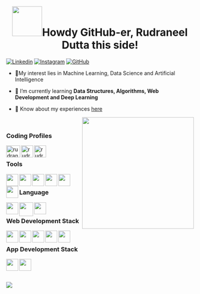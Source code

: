 
<h1 align="center"> <img src="https://i.pinimg.com/originals/8a/a4/59/8aa4595fb24b6ed585dddac4622b2445.gif" width="80">Howdy GitHub-er, Rudraneel Dutta this side!</h1>

<!-- <p align="center">
<img src="https://media.giphy.com/media/27c7Jo2GU5tpCEQT0y/giphy.gif" width="300"> -->

[![Linkedin](https://img.shields.io/badge/-LinkedIn-blue?style=flat-square&logo=Linkedin&logoColor=white&link=https://www.linkedin.com/in/rudraneel-dutta/)](https://www.linkedin.com/in/rudraneel-dutta/)
[![Instagram](https://img.shields.io/badge/-Instagram-red?style=flat-square&logo=Instagram&logoColor=white&link=https://www.instagram.com/rudraneel_dutta/)](https://www.instagram.com/rudraneel_dutta/)
[![GitHub](https://img.shields.io/badge/-Github-%23100000.svg?&style=flat-square&logo=github&logoColor=white&link=https://www.github.com/rudraneel18/)](https://www.github.com/rudraneel18/)


<!-- - 🔭 I’m currently working on [CodeMistic](https://codemistic.in) -->
- 🎈My interest lies in Machine Learning, Data Science and Artificial Intelligence

- 🌱 I’m currently learning **Data Structures, Algorithms, Web Development and Deep Learning**

- 📄 Know about my experiences [here](https://portfolio.rudraneeldutta.dev)


<img src="https://thumbs.gfycat.com/EvilNextDevilfish-size_restricted.gif" align="right" width="300">


<br/>

### Coding Profiles

<a href="https://www.codechef.com/users/rudraneeldutta" target="blank"><img align="left" src="https://img.icons8.com/fluency/240/000000/codechef.png" alt="rudraneeldutta" height="32" width="37" /></a>

<a href="https://www.hackerrank.com/rishi18neel" target="blank"><img align="left" src="https://img.icons8.com/external-tal-revivo-color-tal-revivo/96/000000/external-hackerrank-is-a-technology-company-that-focuses-on-competitive-programming-logo-color-tal-revivo.png" alt="rudraneeldutta" height="32" width="32" /></a>

<a href="https://leetcode.com/rishi18neel/" target="blank"><img align="left" src="https://img.icons8.com/external-tal-revivo-shadow-tal-revivo/96/000000/external-level-up-your-coding-skills-and-quickly-land-a-job-logo-shadow-tal-revivo.png" alt="rudraneeldutta" height="32" width="32" /></a>

<br/>


### Tools
<a href ="https://github.com/rudraneel18">
<img align="left" height="32" width="32" src="https://img.icons8.com/color/144/000000/visual-studio-code-2019.png" />
<!-- <img align="left" height="32" width="32" src="https://cdn.jsdelivr.net/npm/simple-icons@v3/icons/androidstudio.svg" /> -->
<!-- <img align="left" height="32" width="32" src="https://cdn.jsdelivr.net/npm/simple-icons@v3/icons/firefox.svg" /> -->
<!-- <img align="left" height="32" width="32" src="https://cdn.jsdelivr.net/npm/simple-icons@v3/icons/linux.svg" /> -->
<img align="left" height="32" width="32" src="https://img.icons8.com/color/48/000000/heroku.png" />
<img align="left" height="32" width="32" src="https://img.icons8.com/officexs/160/000000/java-eclipse.png"  />
<img align="left" height="32" width="32" src="https://img.icons8.com/stickers/100/000000/github.png" />
<img align="left" height="32" width="32" src="https://img.icons8.com/color/344/tensorflow.png" />
<img align="left" height="32" width="32" src="https://img.icons8.com/external-flaticons-lineal-color-flat-icons/2x/external-sql-computer-programming-flaticons-lineal-color-flat-icons.png" />
 </a>
<br/>


### Language
<a href ="https://github.com/rudraneel18">
<!-- <img align="left" height="32" width="32" src="https://cdn.jsdelivr.net/npm/simple-icons@v3/icons/c.svg" /> -->
<img align="left" height="32" width="32" src="https://img.icons8.com/color/144/000000/c-plus-plus-logo.png" />
<!-- <img align="left" height="32" width="32" src="https://cdn.jsdelivr.net/npm/simple-icons@v3/icons/javascript.svg" /> -->
<!-- <img align="left" height="32" width="32" src="https://cdn.jsdelivr.net/npm/simple-icons@v3/icons/python.svg" /> -->
<img align="left" height="37" width="37" src="https://img.icons8.com/color/144/000000/java-coffee-cup-logo--v2.png" />
<img align="left" height="32" width="32" src="https://img.icons8.com/external-others-phat-plus/128/000000/external-connection-browser-and-interface-blue-others-phat-plus-6.png" />

</a>

<br/>

### Web Development Stack
<a href ="https://github.com/rudraneel18">
<img align="left" height="32" width="32" src="https://img.icons8.com/color/144/000000/html-5--v1.png" />
<img align="left" height="32" width="32" src="https://img.icons8.com/color/144/000000/css3.png" />
<img align="left" height="32" width="32" src="https://img.icons8.com/color/48/000000/bootstrap.png" />
<!-- <img align="left" height="32" width="32" src="https://cdn.jsdelivr.net/npm/simple-icons@v3/icons/javascript.svg" /> -->
<!-- <img align="left" height="32" width="32" src="https://img.icons8.com/color/144/000000/spring-logo.png" /> -->
<img align="left" height="32" width="32" src="https://img.icons8.com/color/144/000000/tomcat.png" />
<img align="left" height="32" width="32" src="https://img.icons8.com/color/48/000000/mysql-logo.png" />
</a>
<br/>

### App Development Stack
<img align="left" height="32" width="32" src="https://cdn.jsdelivr.net/npm/simple-icons@v3/icons/flutter.svg" />
<img align="left" height="32" width="32" src="https://cdn.jsdelivr.net/npm/simple-icons@v3/icons/firebase.svg" />
<br/>
<br/> 


<p><img src="https://user-images.githubusercontent.com/39916680/132490679-1b93cc7e-d718-4410-9f43-8a5387c2cc7a.png" alt="" /></p>

[![](https://img.shields.io/badge/Made%20With%20❤️%20By-Rudraneel%20Dutta-red)](https://github.com/rudraneel18)
